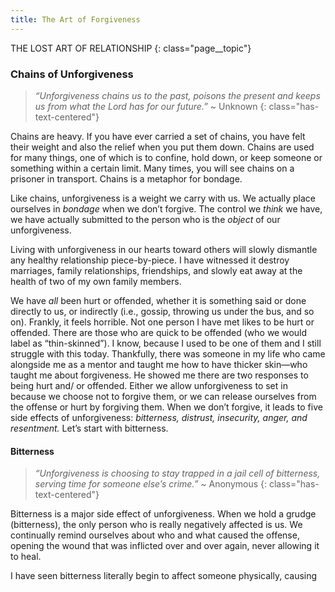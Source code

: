 ```yaml
---
title: The Art of Forgiveness
---
```


THE LOST ART OF RELATIONSHIP
{: class="page__topic"}

### Chains of Unforgiveness

> _“Unforgiveness chains us to the past, poisons the present
> and keeps us from what the Lord has for our future.”_
> ~ Unknown
{: class="has-text-centered"}

Chains are heavy. If you have ever carried a set of chains, you have felt
their weight and also the relief when you put them down. Chains are used
for many things, one of which is to confine, hold down, or keep someone or
something within a certain limit. Many times, you will see chains on a prisoner
in transport. Chains is a metaphor for bondage.

Like chains, unforgiveness is a weight we carry with us. We actually place
ourselves in _bondage_ when we don’t forgive. The control we _think_ we have, we
have actually submitted to the person who is the _object_ of our unforgiveness.

Living with unforgiveness in our hearts toward others will slowly
dismantle any healthy relationship piece-by-piece. I have witnessed it destroy
marriages, family relationships, friendships, and slowly eat away at the health
of two of my own family members.

We have _all_ been hurt or offended, whether it is something said or done
directly to us, or indirectly (i.e., gossip, throwing us under the bus, and so
on). Frankly, it feels horrible. Not one person I have met likes to be hurt or
offended. There are those who are quick to be offended (who we would label
as “thin-skinned”). I know, because I used to be one of them and I still struggle
with this today. Thankfully, there was someone in my life who came alongside
me as a mentor and taught me how to have thicker skin—who taught me
about forgiveness. He showed me there are two responses to being hurt and/
or offended. Either we allow unforgiveness to set in because we choose not to
forgive them, or we can release ourselves from the offense or hurt by forgiving
them. When we don’t forgive, it leads to five side effects of unforgiveness:
_bitterness, distrust, insecurity, anger, and resentment._ Let’s start with bitterness.

#### Bitterness

> _“Unforgiveness is choosing to stay trapped in a jail cell of bitterness,
> serving time for someone else’s crime.”_ ~ Anonymous
{: class="has-text-centered"}

Bitterness is a major side effect of unforgiveness. When we hold a grudge
(bitterness), the only person who is really negatively affected is us. We continually
remind ourselves about who and what caused the offense, opening the wound that
was inflicted over and over again, never allowing it to heal.

I have seen bitterness literally begin to affect someone physically, causing